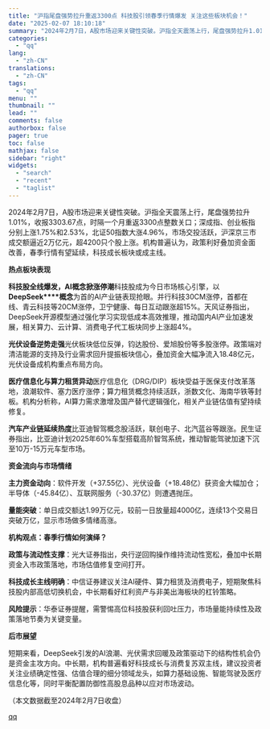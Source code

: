 ```yaml
---
title: "沪指尾盘强势拉升重返3300点 科技股引领春季行情爆发 关注这些板块机会！"
date: "2025-02-07 18:10:18"
summary: "2024年2月7日，A股市场迎来关键性突破。沪指全天震荡上行，尾盘强势拉升1.01%，收报3303...."
categories:
  - "qq"
lang:
  - "zh-CN"
translations:
  - "zh-CN"
tags:
  - "qq"
menu: ""
thumbnail: ""
lead: ""
comments: false
authorbox: false
pager: true
toc: false
mathjax: false
sidebar: "right"
widgets:
  - "search"
  - "recent"
  - "taglist"
---
```


2024年2月7日，A股市场迎来关键性突破。沪指全天震荡上行，尾盘强势拉升1.01%，收报3303.67点，时隔一个月重返3300点整数关口；深成指、创业板指分别上涨1.75%和2.53%，北证50指数大涨4.96%，市场交投活跃，沪深京三市成交额逼近2万亿元，超4200只个股上涨。机构普遍认为，政策利好叠加资金面改善，春季行情有望延续，科技成长板块或成主线。

**热点板块表现**

**科技股全线爆发，****AI****概念掀涨停潮**科技股成为今日市场核心引擎，以**DeepSeek****概念**为首的AI产业链表现抢眼。并行科技30CM涨停，首都在线、青云科技等20CM涨停，卫宁健康、每日互动跟涨超15%。天风证券指出，DeepSeek开源模型通过强化学习实现低成本高效推理，推动国内AI产业加速发展，相关算力、云计算、消费电子代工板块同步上涨超4%。

**光伏设备逆势走强**光伏板块低位反弹，钧达股份、爱旭股份等多股涨停。政策端对清洁能源的支持及行业需求回升提振板块信心，叠加资金大幅净流入18.48亿元，光伏设备成机构重点布局方向。

**医疗信息化与算力租赁异动**医疗信息化（DRG/DIP）板块受益于医保支付改革落地，浪潮软件、塞力医疗涨停；算力租赁概念持续活跃，浙数文化、海南华铁等封板。机构分析称，AI算力需求激增及国产替代逻辑强化，相关产业链估值有望持续修复。

**汽车产业链延续热度**比亚迪智驾概念股活跃，联创电子、北汽蓝谷等跟涨。民生证券指出，比亚迪计划2025年60%车型搭载高阶智驾系统，推动智能驾驶加速下沉至10万-15万元车型市场。

**资金流向与市场情绪**

**主力资金动向**：软件开发（+37.55亿）、光伏设备（+18.48亿）获资金大幅加仓；半导体（-45.84亿）、互联网服务（-30.37亿）则遭遇抛压。

**量能突破**：单日成交额达1.99万亿元，较前一日放量超4000亿，连续13个交易日突破万亿，显示市场做多情绪高涨。

**机构观点：春季行情如何演绎？**

**政策与流动性支撑**：光大证券指出，央行逆回购操作维持流动性宽松，叠加中长期资金入市政策落地，市场估值修复空间打开。

**科技成长主线明确**：中信证券建议关注AI硬件、算力租赁及消费电子，短期聚焦科技股内部高低切换机会，中长期看好红利资产与非美出海板块的杠铃策略。

**风险提示**：华泰证券提醒，需警惕高位科技股获利回吐压力，市场量能持续性及政策落地节奏为关键变量。

**后市展望**

短期来看，DeepSeek引发的AI浪潮、光伏需求回暖及政策驱动下的结构性机会仍是资金主攻方向。中长期，机构普遍看好科技成长与消费复苏双主线，建议投资者关注业绩确定性强、估值合理的细分领域龙头，如算力基础设施、智能驾驶及医疗信息化等，同时平衡配置防御性高股息品种以应对市场波动。

（本文数据截至2024年2月7日收盘）

[qq](https://new.qq.com/rain/a/20250207A07E3S00)
